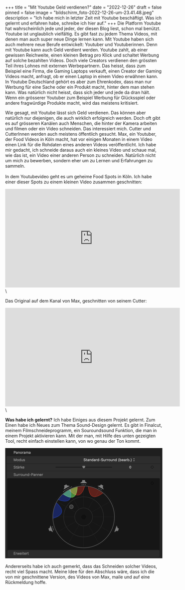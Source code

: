 +++
title = "Mit Youtube Geld verdienen?"
date = "2022-12-26"
draft = false
pinned = false
image = "bildschirm_foto-2022-12-26-um-23.41.48.jpeg"
description = "Ich habe mich in letzter Zeit mit Youtube beschäftigt. Was ich gelernt und erfahren habe, schreibe ich hier auf."
+++
Die Platform Youtube hat wahrscheinlich jede und jeder, der diesen Blog liest, schon mal benützt. Youtube ist unglaublich vielfältig. Es gibt fast zu jedem Thema Videos, mit denen man auch super neue Dinge lernen kann. Mit Youtube haben sich auch mehrere neue Berufe entwickelt: Youtuber und Youtuberinnen. Denn mit Youtube kann auch Geld verdient werden. Youtube zahlt, ab einer gewissen Reichweite, einen kleinen Betrag pro Klick und schaltet Werbung auf solche bezahlten Videos. Doch viele Creators verdienen den grössten Teil ihres Lohnes mit externen Werbepartnern. Das heisst, dass zum Beispiel eine Firma, die Gaming Laptops verkauft, einen Creator der Gaming Videos macht, anfragt, ob er einen Laptop in einem Video erwähnen kann. In Youtube Deutschland gehört es aber zum Ehrenkodex, dass man nur Werbung für eine Sache oder ein Produkt macht, hinter dem man stehen kann. Was natürlich nicht heisst, dass sich jeder und jede da dran hält. Wenn ein grösserer Youtuber zum Beispiel Werbung für Glücksspiel oder andere fragwürdige Produkte macht, wird das meistens kritisiert.

Wie gesagt, mit Youtube lässt sich Geld verdienen. Das können aber natürlich nur diejenigen, die auch wirklich erfolgreich werden. Doch oft gibt es auf grösseren Kanälen auch Menschen, die hinter der Kamera arbeiten und filmen oder ein Video schneiden. Das interessiert mich. Cutter und CutterInnen werden auch meistens öffentlich gesucht. Max, ein Youtuber, der Food Videos in Köln macht, hat vor einigen Monaten in einem Video einen Link für die Rohdaten eines anderen Videos veröffentlicht. Ich habe mir gedacht, ich schneide daraus auch ein kleines Video und schaue mal, wie das ist, ein Video einer anderen Person zu schneiden. Natürlich nicht um mich zu bewerben, sondern eher um zu Lernen und Erfahrungen zu sammeln.\
\
In dem Youtubevideo geht es um geheime Food Spots in Köln. Ich habe einer dieser Spots zu einem kleinen Video zusammen geschnitten:

<iframe width="560" height="315" src="https://www.youtube.com/embed/VKy_uZqEtjA" title="YouTube video player" frameborder="0" allow="accelerometer; autoplay; clipboard-write; encrypted-media; gyroscope; picture-in-picture" allowfullscreen></iframe>\

Das Original auf dem Kanal von Max, geschnitten von seinem Cutter:

<iframe width="560" height="315" src="https://www.youtube.com/embed/P8yMaTetkG8?start=31" title="YouTube video player" frameborder="0" allow="accelerometer; autoplay; clipboard-write; encrypted-media; gyroscope; picture-in-picture" allowfullscreen></iframe>\

**Was habe ich gelernt?**
Ich habe Einiges aus diesem Projekt gelernt. Zum Einen habe ich Neues zum Thema Sound-Design gelernt. Es gibt in Finalcut, meinem Filmschneideprogramm, ein Souroundsound Funktion, die man in einem Projekt aktivieren kann. Mit der man, mit Hilfe des unten gezeigten Tool, recht einfach einstellen kann, von wo genau der Ton kommt. 

![](bildschirm-foto-2022-12-26-um-23.28.45.png)

Andererseits habe ich auch gemerkt, dass das Schneiden solcher Videos, recht viel Spass macht. Meine Idee für den Abschluss wäre, dass ich die von mir geschnittene Version, des Videos von Max, maile und auf eine Rückmeldung hoffe.